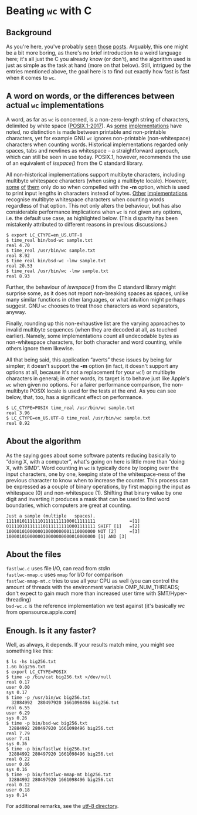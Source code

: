 # Beating ``wc`` with C

## Background

As you're here, you've probably [seen][p1] [those][p2] [posts][p3].
Arguably, this one might be a bit more boring, as there's no brief
introduction to a weird language here; it's all just the C you already know
(or don't), and the algorithm used is just as simple as the task at hand
(more on that below). Still, intrigued by the entries mentioned above, the
goal here is to find out exactly how fast is fast when it comes to ``wc``.

[p1]: https://chrispenner.ca/posts/wc
[p2]: https://ummaycoc.github.io/wc.apl/
[p3]: https://futhark-lang.org/blog/2019-10-25-beating-c-with-futhark-on-gpu.html

## A word on words, or the differences between actual ``wc`` implementations

A word, as far as ``wc`` is concerned, is a non-zero-length string of
characters, delimited by white space ([POSIX.1-2017]). As [some][netbsd]
[implementations][openbsd] have noted, no distinction is made between
printable and non-printable characters, yet for example GNU ``wc`` ignores
non-printable (non-whitespace) characters when counting words. Historical
implementations regarded only spaces, tabs and newlines as whitespace – a
straightforward approach, which can still be seen in use today. POSIX.1,
however, recommends the use of an equivalent of *isspace()* from the C
standard library.

All non-historical implementations support multibyte characters, including
multibyte whitespace characters (when using a multibyte locale). However,
[some][apple] [of][freebsd] [them][openbsd] only do so when compelled with
the **-m** option, which is used to print input lengths in characters
instead of bytes. [Other][netbsd] [implementations][GNU] recognise multibyte
whitespace characters when counting words regardless of that option. This
not only alters the behaviour, but has also considerable performance
implications when ``wc`` is not given any options, i.e. the default use
case, as highlighted below. (This disparity has been mistakenly attributed
to different reasons in previous discussions.)

```
$ export LC_CTYPE=en_US.UTF-8
$ time_real bin/bsd-wc sample.txt
real 4.70
$ time_real /usr/bin/wc sample.txt
real 8.92
$ time_real bin/bsd-wc -lmw sample.txt
real 20.53
$ time_real /usr/bin/wc -lmw sample.txt
real 8.93
```

Further, the behaviour of *iswspace()* from the C standard library might
surprise some, as it does not report non-breaking spaces as spaces, unlike
many similar functions in other languages, or what intuition might perhaps
suggest. GNU ``wc`` chooses to treat those characters as word separators,
anyway.

Finally, rounding up this non-exhaustive list are the varying approaches to
invalid multibyte sequences (when they are decoded at all, as touched
earlier). Namely, some implementations count all undecodable bytes as
non-whitespace characters, for both character and word counting, while others
ignore them likewise.

All that being said, this application “averts” these issues by being far
simpler; it doesn't support the **-m** option (in fact, it doesn't support
any options at all, because it's not a replacement for your ``wc``!) or
multibyte characters in general; in other words, its target is to behave
just like Apple's ``wc`` when given no options. For a fairer performance
comparison, the non-multibyte POSIX locale is used for the tests at the end.
As you can see below, that, too, has a significant effect on performance.

```
$ LC_CTYPE=POSIX time_real /usr/bin/wc sample.txt
real 3.96
$ LC_CTYPE=en_US.UTF-8 time_real /usr/bin/wc sample.txt
real 8.92
```

[POSIX.1-2017]: https://pubs.opengroup.org/onlinepubs/9699919799/utilities/wc.html
[netbsd]: http://cvsweb.netbsd.org/bsdweb.cgi/src/usr.bin/wc/wc.c?rev=1.35
[openbsd]: https://cvsweb.openbsd.org/src/usr.bin/wc/wc.c?rev=1.26
[freebsd]: https://svnweb.freebsd.org/base/head/usr.bin/wc/wc.c?revision=346316
[apple]: https://opensource.apple.com/source/text_cmds/text_cmds-99/wc/wc.c
[gnu]: http://git.savannah.gnu.org/cgit/coreutils.git/plain/src/wc.c

## About the algorithm

As the saying goes about some software patents reducing basically to “doing
X, with a computer”, what's going on here is little more than “doing X, with
SIMD”. Word counting in ``wc`` is typically done by looping over the input
characters, one by one, keeping state of the whitespace-ness of the previous
character to know when to increase the counter. This process can be
expressed as a couple of binary operations, by first mapping the input as
whitespace (0) and non-whitespace (1). Shifting that binary value by one
digit and inverting it produces a mask that can be used to find word
boundaries, which computers are great at counting.

```
Just a sample (multiple   spaces).
1111010111111011111111100011111111             =[1]
0111101011111101111111110001111111 SHIFT [1]   =[2]
1000010100000010000000001110000000 NOT [2]     =[3]
1000010100000010000000000010000000 [1] AND [3]
```

## About the files

``fastlwc.c`` uses file I/O, can read from *stdin*  
``fastlwc-mmap.c`` uses ``mmap`` for I/O for comparison  
``fastlwc-mmap-mt.c`` tries to use all your CPU as well (you can control the
amount of threads with the environment variable OMP_NUM_THREADS; don't expect
to gain much more than increased user time with SMT/Hyper-threading)  
``bsd-wc.c`` is the reference implementation we test against (it's basically
*wc* from opensource.apple.com)  

## Enough. Is it any faster?

Well, as always, it depends. If your results match mine, you might see
something like this:

```
$ ls -hs big256.txt
1.6G big256.txt
$ export LC_CTYPE=POSIX
$ time -p /bin/cat big256.txt >/dev/null
real 0.17
user 0.00
sys 0.17
$ time -p /usr/bin/wc big256.txt
  32884992  280497920 1661098496 big256.txt
real 6.55
user 6.29
sys 0.26
$ time -p bin/bsd-wc big256.txt
 32884992 280497920 1661098496 big256.txt
real 7.79
user 7.41
sys 0.36
$ time -p bin/fastlwc big256.txt
 32884992 280497920 1661098496 big256.txt
real 0.22
user 0.06
sys 0.16
$ time -p bin/fastlwc-mmap-mt big256.txt
 32884992 280497920 1661098496 big256.txt
real 0.12
user 0.18
sys 0.14
```

For additional remarks, see the [utf-8 directory](utf-8/).
